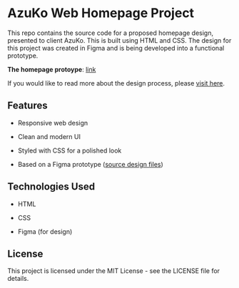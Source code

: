 # AzuKo Web Homepage Project

This repo contains the source code for a proposed homepage design, presented to client AzuKo. This is built using HTML and CSS. The design for this project was created in Figma and is being developed into a functional prototype.

**The homepage protoype**: [link](https://dede95.github.io/azuko-webpage/)

If you would like to read more about the design process, please [visit here](https://adeolao.carrd.co/#project-azuko).

## Features

-   Responsive web design

-   Clean and modern UI

-   Styled with CSS for a polished look

-   Based on a Figma prototype ([source design files](https://www.figma.com/design/QsZXglSI1nWmvnLRDqkgD6/AzuKo-wireframe?node-id=374-49214&t=8fxUKu7TOUmVGypH-1))

## Technologies Used

-   HTML

-   CSS

-   Figma (for design)

## License

This project is licensed under the MIT License - see the LICENSE file for details.
